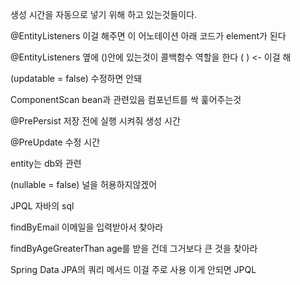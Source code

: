 
생성 시간을 자동으로 넣기 위해 하고 있는것들이다.

@EntityListeners
이걸 해주면 이 어노테이션 아래
코드가  element가 된다

@EntityListeners 옆에 ()안에 있는것이 콜백함수 역할을 한다
( ) <- 이걸 해

(updatable = false)
수정하면 안돼

ComponentScan
bean과 관련있음
컴포넌트를 싹 훑어주는것

@PrePersist
저장 전에 실행 시켜줘
생성 시간

@PreUpdate
수정 시간

entity는 db와 관련

(nullable = false)
널을 허용하지않겠어

JPQL
자바의 sql

findByEmail
이메일을 입력받아서 찾아라

findByAgeGreaterThan
age를 받을 건데 그거보다 큰 것을 찾아라

Spring Data JPA의 쿼리 메서드
이걸 주로 사용
이게 안되면 JPQL